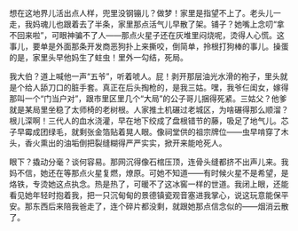 想在这地界儿活出点人样，兜里没钢镚儿？做梦！家里是指望不上了。老头儿一走，我妈魂儿也跟着去了半条，家里那点活气儿早散了架。铺子？她嘴上念叨“拿不回来啦”，可眼神骗不了人——那点火星子还在灰堆里闷烧呢，烫得人心慌。这事儿，要单是外面那条开发商恶狗扑上来撕咬，倒简单，拎根打狗棒的事儿。操蛋的是，家里头早他妈生了蛀虫！里外一勾结，死局。

我大伯？道上喊他一声“五爷”，听着唬人。屁！剥开那层油光水滑的袍子，里头就是个给人舔刀口的脏手套。真正在后头掏枪的，是我三姑。嘿，我爷仨闺女，嫁得那叫一个“门当户对”，跟市里区里几个“大局”的公子哥儿捆得死紧。三姑父？他爹就是某局里坐稳了太师椅的老树根。人家推土机碾过老城区，为啥碾得那么顺溜？根儿深啊！三代人的血水浇灌，早在地下绞成了盘根错节的藤，吸足了地气儿。芯子早霉成团绿毛，就剩张金箔贴着晃人眼。像祠堂供的祖宗牌位——虫早啃穿了木头，香火熏出的油垢倒把裂缝糊得严严实实，掀开来能呛死人。

眼下？撬动分毫？谈何容易。那网沉得像石棺压顶，连骨头缝都挤不出声儿来。我妈不信，她还在等那点火星复燃，燎原。可她不知道——有时候火星不是希望，是烙铁，专烫她这点执念。热是热了，可暖不了这冰窖一样的世道。我闭上眼，还能看见她年轻时抱着我，把一只沉甸甸的景德镇瓷观音塞进我掌心，说这玩意能保平安。那东西后来陪我爸走了，连个碎片都没剩，就跟她那点信念似的——烟消云散了。